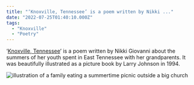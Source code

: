 ```yaml
---
title: "‘Knoxville, Tennessee’ is a poem written by Nikki ..."
date: "2022-07-25T01:40:10.000Z"
tags: 
  - "Knoxville"
  - "Poetry"
---
```


‘[Knoxville, Tennessee](https://poets.org/poem/knoxville-tennessee)’ is a poem written by Nikki Giovanni about the summers of her youth spent in East Tennessee with her grandparents. It was beautifully illustrated as a picture book by Larry Johnson in 1994.

![illustration of a family eating a summertime picnic outside a big church](/img/note-images/b667a84aca.jpg)
